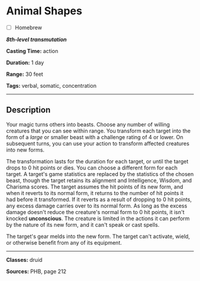 # Animal Shapes

- [ ] Homebrew

***8th-level transmutation***

**Casting Time:** action

**Duration:** 1 day

**Range:** 30 feet

**Tags:** verbal, somatic, concentration

---

## Description
Your magic turns others into beasts.
Choose any number of willing creatures that you can see within range.
You transform each target into the form of a *large* or smaller beast with a challenge rating of 4 or lower.
On subsequent turns, you can use your action to transform affected creatures into new forms.

The transformation lasts for the duration for each target, or until the target drops to 0 hit points or dies.
You can choose a different form for each target.
A target's game statistics are replaced by the statistics of the chosen beast, though the target retains its alignment and Intelligence, Wisdom, and Charisma scores.
The target assumes the hit points of its new form, and when it reverts to its normal form, it returns to the number of hit points it had before it transformed.
If it reverts as a result of dropping to 0 hit points, any excess damage carries over to its normal form.
As long as the excess damage doesn't reduce the creature's normal form to 0 hit points, it isn't knocked **unconscious**.
The creature is limited in the actions it can perform by the nature of its new form, and it can't speak or cast spells.

The target's gear melds into the new form.
The target can't activate, wield, or otherwise benefit from any of its equipment.

---

**Classes:** druid

**Sources:** PHB, page 212
